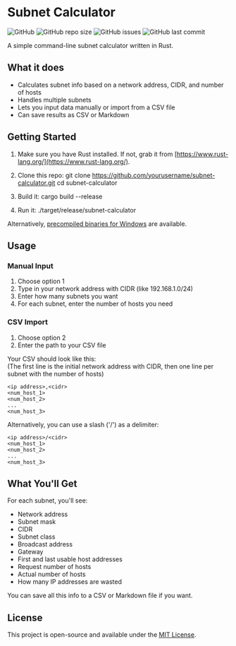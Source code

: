 # Subnet Calculator

![GitHub](https://img.shields.io/github/license/LuMarans30/Subnetting-rust)
![GitHub repo size](https://img.shields.io/github/repo-size/LuMarans30/Subnetting-rust)
![GitHub issues](https://img.shields.io/github/issues/LuMarans30/Subnetting-rust)
![GitHub last commit](https://img.shields.io/github/last-commit/LuMarans30/Subnetting-rust)

A simple command-line subnet calculator written in Rust.

## What it does

- Calculates subnet info based on a network address, CIDR, and number of hosts
- Handles multiple subnets
- Lets you input data manually or import from a CSV file
- Can save results as CSV or Markdown

## Getting Started

1. Make sure you have Rust installed. If not, grab it from [https://www.rust-lang.org/](https://www.rust-lang.org/).

2. Clone this repo:
git clone https://github.com/yourusername/subnet-calculator.git
cd subnet-calculator

4. Build it:
cargo build --release

4. Run it:
./target/release/subnet-calculator

Alternatively, [precompiled binaries for Windows](https://github.com/LuMarans30/Subnetting-rust/releases/latest) are available.

## Usage

### Manual Input

1. Choose option 1
2. Type in your network address with CIDR (like 192.168.1.0/24)
3. Enter how many subnets you want
4. For each subnet, enter the number of hosts you need

### CSV Import

1. Choose option 2
2. Enter the path to your CSV file

Your CSV should look like this:<br />
(The first line is the initial network address with CIDR, then one line per subnet with the number of hosts)
```csv
<ip address>,<cidr>
<num_host_1>
<num_host_2>
...
<num_host_3>
```
Alternatively, you can use a slash ('/') as a delimiter:
```csv
<ip address>/<cidr>
<num_host_1>
<num_host_2>
...
<num_host_3>
```

## What You'll Get

For each subnet, you'll see:
- Network address
- Subnet mask
- CIDR
- Subnet class
- Broadcast address
- Gateway
- First and last usable host addresses
- Request number of hosts
- Actual number of hosts
- How many IP addresses are wasted

You can save all this info to a CSV or Markdown file if you want.

## License

This project is open-source and available under the [MIT License](LICENSE).
